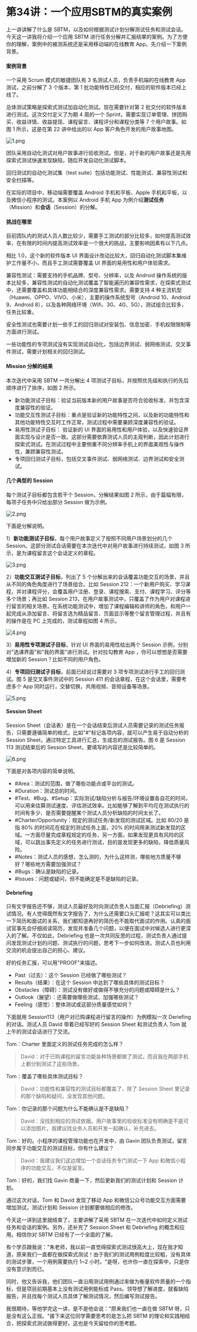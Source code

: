 # 第34讲：一个应用SBTM的真实案例

上一讲讲解了什么是 SBTM，以及如何根据测试计划分解测试任务和测试会话。今天这一讲我将介绍一个应用 SBTM 进行任务分解并汇报结果的案例。为了方便你的理解，案例中的被测系统还是采用移动端的在线教育 App。先介绍一下案例背景。

#### 案例背景

一个采用 Scrum 模式的敏捷团队有 3 名测试人员，负责手机端的在线教育 App 测试，之前分解了 3 个版本，第 1 批功能特性已经交付，相应的软件版本已经上线了。

总体测试策略是探索式测试加自动化测试。现在需要针对第 2 批交付的软件版本进行测试。这次交付定义了为期 4 周的一个 Sprint，需要实现订单管理、拼团购买、收益详情、收益提现、课程留言、课程评分和课程分类等 7 个用户故事。如图 1 所示，这是在第 22 讲中给出的以 App 客户角色开发的用户故事地图。


<Image alt="1.png" src="https://s0.lgstatic.com/i/image/M00/04/5D/CgqCHl6z7N6ARCdFAAiVsZ7-m0E840.png"/> 


团队采用自动化测试对用户故事进行验收测试。但是，对于新的用户故事还是先用探索式测试快速发现缺陷，随后开发自动化测试脚本。

回归测试的自动化测试集（test suite）包括功能测试、性能测试、兼容性测试和安全扫描等。

在实际的项目中，移动端需要覆盖 Android 手机和平板、Apple 手机和平板，以及微信小程序的测试。本案例以 Android 手机 App 为例介绍**测试任务** （Mission）和**会话**（Session）的分解。

#### 挑战在哪里

目前团队内的测试人员人数比较少，需要手工测试的部分比较多，如何提高测试效率，在有限的时间内提高测试效率是一个很大的挑战，主要影响因素有以下几点。

相比 1.0，这个新的软件版本 UI 界面设计改动比较大，回归自动化测试脚本集维护工作量不小，而且手工测试需要覆盖 UI 界面的易用性和用户体验需求。

兼容性测试：需要支持的手机品牌、型号、分辨率，以及 Android 操作系统的版本比较多，兼容性测试的自动化测试覆盖了智能遍历的兼容性需求，在探索式测试中，还需要覆盖和具体功能相结合的深度兼容性需求。需要支持 4 种主流机型（Huawei、OPPO、VIVO、小米），主要的操作系统型号（Android 10、Android 9、Android 8），以及各种网络环境（Wifi、3G、4G、5G），测试组合比较多，任务比较重。

安全性测试也需要计划一些手工的回归测试对安装包、信息加密、手机权限限制等方面进行测试。

一些功能性的专项测试没有实现测试自动化，包括边界测试、弱网络测试、交叉事件测试，需要计划相关的回归测试。

#### Mission 分解的结果

本次迭代中采用 SBTM 一共分解出 4 项测试子目标，并按照优先级和执行的先后顺序进行了排序，如图 2 所示。

* 新功能测试子目标：验证当前版本新的用户故事是否符合验收标准，并包含深度兼容性的验证。
* 功能交互性测试子目标：重点是验证新的功能特性之间，以及新的功能特性和其他功能特性交互时工作正常，测试过程中需要兼顾深度兼容性的验证。
* 易用性测试子目标： 验证新的 UI 界面的易用性和用户体验，以及快速验证界面实现与设计是否一致。这部分需要依靠测试人员的主观判断，因此计划进行探索式测试。在测试过程中主要侧重不同分辨率手机上的界面美观性与操作性，兼顾兼容性测试。
* 专项回归测试子目标，包括交叉事件测试、弱网络测试、边界测试和安全测试。

#### 几个典型的 Session

每个测试子目标都包含若干个 Session，分解结果如图 2 所示，由于篇幅有限，每项子任务中只给出部分 Session 做为示例。


<Image alt="2.png" src="https://s0.lgstatic.com/i/image/M00/04/5D/Ciqc1F6z7O-AeczjAALqdYzUGUI891.png"/> 


下面是分解说明。

1）**新功能测试子目标**，每个用户故事定义了按照不同用户场景划分的几个 Session。这部分测试会话需要在本次迭代中对用户故事进行持续测试，如图 3 所示，是为课程留言这个会话定义的章程。


<Image alt="3.png" src="https://s0.lgstatic.com/i/image/M00/04/5D/CgqCHl6z7PeAAJtYAAKWnIPflMg004.png"/> 


2）**功能交互测试子目标**，列出了 5 个分解出来的会话覆盖功能交互的场景，并且从不同的角色角度进行了场景组合。比如 Session 212：一个新用户购买、学习课程，并对课程评分，会覆盖用户注册、登录、课程搜索、支付、课程学习、评分等多个场景；再比如 Session 213，在用户故事测试中，只覆盖了作为用户对课程进行留言的相关场景。在系统功能测试中，增加了课程编辑和讲师的角色，和用户一起完成从添加留言、将留言选为精品留言、页面显示等整个留言管理过程，并且有的操作是在 PC 上完成的，测试章程如图 4 所示。


<Image alt="4.png" src="https://s0.lgstatic.com/i/image/M00/04/5D/Ciqc1F6z7P-AIngaAALpM6L5uKI192.png"/> 


3）**易用性专项测试子目标**，针对 UI 界面的易用性给出两个 Session 示例，分别对"选课界面"和"我的界面"进行测试。针对拉勾教育 App ，你可以想想是否需要增加新的 Session？比如不同的用户角色。

4）**专项回归测试子目标**，前面已经说过需要对 3 项专项测试进行手工的回归测试。图 5 是交叉事件测试中的 Session 411 的会话章程，在这个会话里，需要考虑多个 App 同时运行，交替切换，共用视频、音频设备等场景。


<Image alt="5.png" src="https://s0.lgstatic.com/i/image/M00/04/5D/CgqCHl6z7QeAHMfOAAMZZpLOba8052.png"/> 


#### Session Sheet

Session Sheet（会话表）是在一个会话结束后测试人员需要记录的测试任务报告，只需要遵循简单的格式，比如"#"标记各项内容，就可以产生易于自动分析的Session Sheet，通过特定工具进行汇总，生成总的测试报告。图 6 是 Session 113 测试结束后的 Session Sheet，要填写的内容还是比较简单的。


<Image alt="6.png" src="https://s0.lgstatic.com/i/image/M00/04/5D/CgqCHl6z7SmASj62AANKvLQtmGQ529.png"/> 


下面是对各项内容的简单说明。

* #Area：测试的范围，做了哪些功能点或平台的测试。
* #Duration：测试总的时间。
* #Test、#Bug、#Setup：实际测试/缺陷分析与报告/环境设置各自花的时间，可以用来估算测试速度、评估测试效率。比如能够了解到平均花在测试执行的时间有多少、是否需要提醒某个测试人员分析缺陷的时间太长了。
* #Charter/Opportunity：规定的测试任务/新发现的测试区域。比如 80/20 是指 80% 的时间花在规定的测试任务上面，20% 的时间用来测试新发现的区域。一方面尽量完成章程规定的任务，另一方面，如果发现更具有风险的区域，可以跳出事先定义的任务进行测试，目的是发现更多的缺陷，降低质量风险。
* #Notes：测试人员的感想，怎么测的，为什么这样测，哪些地方质量不够好？哪些地方需要加强测试？
* #Bugs：确认是缺陷的记录。
* #Issues：问题或疑问，但不能确定是不是缺陷的记录。

#### Debriefing

只有文字报告还不够，测试人员最好及时向测试负责人当面汇报（Debriefing）测试情况。有人觉得既然有文字报告了，为什么还需要口头汇报呢？这其实可以类比一下简历和面试的关系，我们都知道再好的简历也不能取代面试的作用。认真的面试官事先会仔细阅读简历，发现并准备几个问题，以便在面试中对候选人进行更深入的了解。不仅如此，Debriefing 也是一次共同反思的过程，测试负责人通过提问发现测试计划的问题、测试执行的问题，思考下一步如何改进。测试人员也利用交流的机会提出自己的担心、建议。

好的任务汇报，可以用"PROOF"来描述。

* Past（过去）：这个 Session 已经做了哪些测试？
* Results（结果）：在这个 Session 中达到了哪些具体的测试目标？
* Obstacles（障碍）：测试没有做好或做得不够充分的问题或障碍是什么？
* Outlook（展望）：还需要做哪些测试、加强哪些测试？
* Feeling（感觉）：整体测试或这部分质量感觉如何？

下面就用 Session113（用户对已购课程进行留言的操作）为例模拟一次 Deriefing 的对话。测试人员 David 带着已经写好的 Session Sheet 和测试负责人 Tom 就上午的测试会话进行了交流。

Tom：Charter 里面定义的测试任务完成的怎么样？
> David：对于已购课程的留言功能各种场景都做了测试，而且我在两部手机上都分别测试了这些场景。

Tom：覆盖了哪些具体测试目标？
> David：功能性和兼容性的测试目标都覆盖了，除了 Session Sheet 里记录的那个缺陷和疑问，没发现其他问题。

Tom：你记录的那个问题为什么不能确认是不是缺陷？
> David：没找到相应的测试依据。用户故事里的验收标准没有明确是不是可以添加图片，我建议找业务人员和开发一起确认，补充进去。

Tom：好的。小程序的课程管理功能也在开发中，由 Gavin 团队负责测试，留言同步属于功能交互的测试目标，你有什么建议？
> David：我建议我们这边增加一个会话任务专门测试一下 App 和微信小程序的功能交互，不仅是留言。

Tom：好的，我们找 Gavin 商量一下，然后更新我们的测试计划和 Session 计划。

通过这次对话，Tom 和 David 发现了移动 App 和微信公众号功能交互方面需要增加测试，测试计划和 Session 计划都要做相应的修改。

今天这一讲到这里就结束了，主要讲解了采用 SBTM 在一次迭代中如何定义测试任务和会话的案例。另外，还补充了 Session Sheet 和 Debriefing 的概念和应用。相信你对 SBTM 已经有了一个全面的了解。

有个学员跟我说："朱老师，我以前一直觉得探索式测试很高大上，现在我才知道，原来我们一直都在做探索式测试！由于我们的测试用例粒度比较粗，没有具体的测试步骤，一个用例需要执行 1\~2 小时。"是呀，也许你一直在探索中，只是你没有意识到而已。

同时，他又告诉我，他们团队一直沿用测试用例通过率做为衡量软件质量的一个指标，但是项目前期基本上没有测试用例能标成 Pass。领导想了解进度，就看缺陷报告，并且找每个测试人员具体了解测试情况，然后编写测试报告。

我很期待，等他学完这一讲，是不是他会说："原来我们也一直在做 SBTM 呀，只是没有这么正规。"接下来这位同学需要思考的是怎么把 SBTM 的理论和实践相结合，把探索式测试做得更好。这也是今天留给你的思考题。

